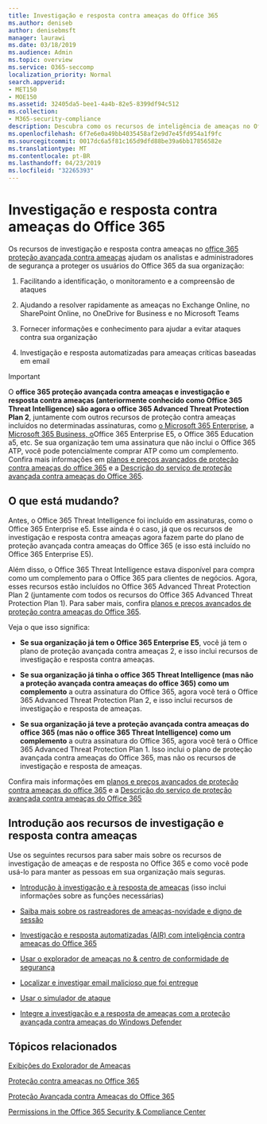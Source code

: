 ```yaml
---
title: Investigação e resposta contra ameaças do Office 365
ms.author: deniseb
author: denisebmsft
manager: laurawi
ms.date: 03/18/2019
ms.audience: Admin
ms.topic: overview
ms.service: O365-seccomp
localization_priority: Normal
search.appverid:
- MET150
- MOE150
ms.assetid: 32405da5-bee1-4a4b-82e5-8399df94c512
ms.collection:
- M365-security-compliance
description: Descubra como os recursos de inteligência de ameaças no Office 365 proteção avançada contra ameaças pode ajudá-lo a Pesquisar ameaças em sua organização, responder a malware, phishing e outros ataques que o Office 365 detectou em seu nome e Pesquisar ameaças indicadores.
ms.openlocfilehash: 6f7e6e0a49bb4035458af2e9d7e45fd954a1f9fc
ms.sourcegitcommit: 0017dc6a5f81c165d9dfd88be39a6bb17856582e
ms.translationtype: MT
ms.contentlocale: pt-BR
ms.lasthandoff: 04/23/2019
ms.locfileid: "32265393"
---
```

# <a name="office-365-threat-investigation-and-response"></a>Investigação e resposta contra ameaças do Office 365

Os recursos de investigação e resposta contra ameaças no [office 365 proteção avançada contra ameaças](office-365-atp.md) ajudam os analistas e administradores de segurança a proteger os usuários do Office 365 da sua organização:
  
1. Facilitando a identificação, o monitoramento e a compreensão de ataques
    
2. Ajudando a resolver rapidamente as ameaças no Exchange Online, no SharePoint Online, no OneDrive for Business e no Microsoft Teams
    
3. Fornecer informações e conhecimento para ajudar a evitar ataques contra sua organização

4. Investigação e resposta automatizadas para ameaças críticas baseadas em email
    
> [!IMPORTANT]
> O **office 365 proteção avançada contra ameaças e investigação e resposta contra ameaças (anteriormente conhecido como Office 365 Threat Intelligence) são agora o office 365 Advanced Threat Protection Plan 2**, juntamente com outros recursos de proteção contra ameaças incluídos no determinadas assinaturas, como [o Microsoft 365 Enterprise](https://www.microsoft.com/microsoft-365/enterprise/home), a [Microsoft 365 Business, o](https://www.microsoft.com/microsoft-365/business)Office 365 Enterprise E5, o Office 365 Education a5, etc. Se sua organização tem uma assinatura que não inclui o Office 365 ATP, você pode potencialmente comprar ATP como um complemento. Confira mais informações em [planos e preços avançados de proteção contra ameaças do office 365](https://products.office.com/exchange/advance-threat-protection) e a [Descrição do serviço de proteção avançada contra ameaças do Office 365](https://docs.microsoft.com/office365/servicedescriptions/office-365-advanced-threat-protection-service-description#whats-new-in-office-365-advanced-threat-protection-atp). 
  
## <a name="whats-changing"></a>O que está mudando?

Antes, o Office 365 Threat Intelligence foi incluído em assinaturas, como o Office 365 Enterprise e5. Esse ainda é o caso, já que os recursos de investigação e resposta contra ameaças agora fazem parte do plano de proteção avançada contra ameaças do Office 365 (e isso está incluído no Office 365 Enterprise E5). 

Além disso, o Office 365 Threat Intelligence estava disponível para compra como um complemento para o Office 365 para clientes de negócios. Agora, esses recursos estão incluídos no Office 365 Advanced Threat Protection Plan 2 (juntamente com todos os recursos do Office 365 Advanced Threat Protection Plan 1). Para saber mais, confira [planos e preços avançados de proteção contra ameaças do Office 365](https://products.office.com/exchange/advance-threat-protection).

Veja o que isso significa:

- **Se sua organização já tem o Office 365 Enterprise E5**, você já tem o plano de proteção avançada contra ameaças 2, e isso inclui recursos de investigação e resposta contra ameaças.

- **Se sua organização já tinha o office 365 Threat Intelligence (mas não a proteção avançada contra ameaças do office 365) como um complemento** a outra assinatura do Office 365, agora você terá o Office 365 Advanced Threat Protection Plan 2, e isso inclui recursos de investigação e resposta de ameaças. 

- **Se sua organização já teve a proteção avançada contra ameaças do office 365 (mas não o office 365 Threat Intelligence) como um complemento** a outra assinatura do Office 365, agora você terá o Office 365 Advanced Threat Protection Plan 1. Isso inclui o plano de proteção avançada contra ameaças do Office 365, mas não os recursos de investigação e resposta de ameaças.

Confira mais informações em [planos e preços avançados de proteção contra ameaças do office 365](https://products.office.com/exchange/advance-threat-protection) e a [Descrição do serviço de proteção avançada contra ameaças do Office 365](https://docs.microsoft.com/office365/servicedescriptions/office-365-advanced-threat-protection-service-description#whats-new-in-office-365-advanced-threat-protection-atp)

## <a name="get-started-with-threat-investigation-and-response-capabilities"></a>Introdução aos recursos de investigação e resposta contra ameaças

Use os seguintes recursos para saber mais sobre os recursos de investigação de ameaças e de resposta no Office 365 e como você pode usá-lo para manter as pessoas em sua organização mais seguras.
  
- [Introdução à investigação e à resposta de ameaças](get-started-with-ti.md) (isso inclui informações sobre as funções necessárias) 
    
- [Saiba mais sobre os rastreadores de ameaças-novidade e digno de sessão](threat-trackers.md)

- [Investigação e resposta automatizadas (AIR) com inteligência contra ameaças do Office 365](automated-investigation-response-office.md)

- [Usar o explorador de ameaças no &amp; centro de conformidade de segurança](use-explorer-in-security-and-compliance.md)
    
- [Localizar e investigar email malicioso que foi entregue](investigate-malicious-email-that-was-delivered.md)
    
- [Usar o simulador de ataque](attack-simulator.md)
    
- [Integre a investigação e a resposta de ameaças com a proteção avançada contra ameaças do Windows Defender](integrate-office-365-ti-with-wdatp.md)
    
## <a name="related-topics"></a>Tópicos relacionados

[Exibições do Explorador de Ameaças](threat-explorer-views.md)

[Proteção contra ameaças no Office 365](protect-against-threats.md)
  
[Proteção Avançada contra Ameaças do Office 365](office-365-atp.md)
  
[Permissions in the Office 365 Security &amp; Compliance Center](permissions-in-the-security-and-compliance-center.md)
 
